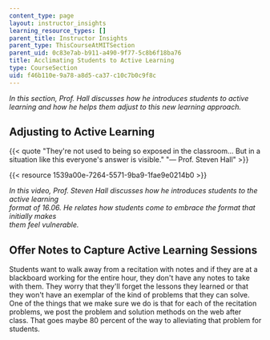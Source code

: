```yaml
---
content_type: page
layout: instructor_insights
learning_resource_types: []
parent_title: Instructor Insights
parent_type: ThisCourseAtMITSection
parent_uid: 0c83e7ab-b911-a490-9f77-5c8b6f18ba76
title: Acclimating Students to Active Learning
type: CourseSection
uid: f46b110e-9a78-a8d5-ca37-c10c7b0c9f8c
---
```


_In this section, Prof. Hall discusses how he introduces students to active learning and how he helps them adjust to this new learning approach._

Adjusting to Active Learning
----------------------------

{{< quote "They're not used to being so exposed in the classroom… But in a situation like this everyone's answer is visible." "— Prof. Steven Hall" >}}

{{< resource 1539a00e-7264-5571-9ba9-1fae9e0214b0 >}}

_In this video, Prof. Steven Hall discusses how he introduces students to the active learning  
format of 16.06. He relates how students come to embrace the format that initially makes  
them feel vulnerable._

Offer Notes to Capture Active Learning Sessions
-----------------------------------------------

Students want to walk away from a recitation with notes and if they are at a blackboard working for the entire hour, they don't have any notes to take with them. They worry that they'll forget the lessons they learned or that they won't have an exemplar of the kind of problems that they can solve. One of the things that we make sure we do is that for each of the recitation problems, we post the problem and solution methods on the web after class. That goes maybe 80 percent of the way to alleviating that problem for students.
